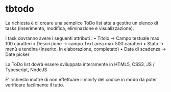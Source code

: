 # tbtodo

La richiesta è di creare una semplice ToDo list atta a gestire un elenco di tasks (inserimento, modifica, eliminazione e visualizzazione).

I task dovranno avere i seguenti attributi :
  • Titolo -> Campo testuale max 100 caratteri
  • Descrizione -> campo Text area max 500 caratteri
  • Stato -> menù a tendina (Inserito, In elaborazione, completato)
  • Data di scadenza -> Date picker
  
La ToDo list dovrà essere sviluppata interamente in HTML5, CSS3, JS / Typescript, NodeJS

E’ richiesto inoltre di non effettuare il minify del codice in modo da poter verificare facilmente il tutto.
